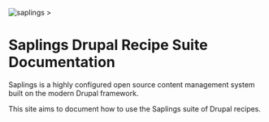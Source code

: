 ![saplings >](https://github.com/kanopi/saplings/assets/5177009/a6377e32-deb2-49d8-873a-f3dd5a36fa7c)

# Saplings Drupal Recipe Suite Documentation

Saplings is a highly configured open source content management system built on
the modern Drupal framework.

This site aims to document how to use the Saplings suite of Drupal recipes.
